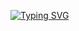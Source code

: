 [![Typing SVG](https://readme-typing-svg.herokuapp.com?font=sans&lines=Creative%2C+Passionate+and+Efficient+Front+End+Developer;Pixel+Perfect+UI%2FUX+Designer)](https://git.io/typing-svg)

